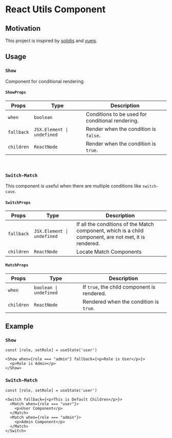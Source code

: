 # React Utils Component
## Motivation
This project is inspired by [solidjs](https://www.solidjs.com/) and [vuejs](https://vuejs.org/).


## Usage

### `Show`
Component for conditional rendering.

#### `ShowProps`
Props|Type|Description
---|---|---
`when`|`boolean`|Conditions to be used for conditional rendering.
`fallback`|`JSX.Element \| undefined`|Render when the condition is `false`.
`children`|`ReactNode`|Render when the condition is `true`.

<br />

### `Switch-Match`
This component is useful when there are multiple conditions like `switch-case`.

#### `SwitchProps`
Props|Type|Description
---|---|---
`fallback`|`JSX.Element \| undefined`|If all the conditions of the Match component, which is a child component, are not met, it is rendered.
`children`|`ReactNode`|Locate Match Components

#### `MatchProps`
Props|Type|Description
---|---|---
`when`|`boolean \| undefined`|If `true`, the child component is rendered.
`children`|`ReactNode`|Rendered when the condition is `true`.

## Example

### `Show`
```tsx
const [role, setRole] = useState('user')

<Show when={role === "admin"} fallback={<p>Role is User</p>}>
  <p>Role is Admin</p>
</Show>
```

### `Switch-Match`
```tsx
const [role, setRole] = useState('user')

<Switch fallback={<p>This is Default Children</p>}>
  <Match when={role === "user"}>
    <p>User Component</p>
  </Match>
  <Match when={role === "admin"}>
    <p>Admin Component</p>
  </Match>
</Switch>
```
